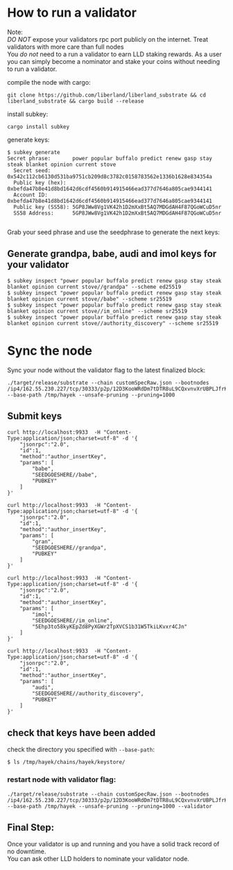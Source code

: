 # How to run a validator

Note:   
*DO NOT* expose your validators rpc port publicly on the internet. Treat validators with more care than full nodes      
You *do not* need to a run a validator to earn LLD staking rewards. As a user you can simply become a nominator and stake your coins without needing to run a validator.   

compile the node with cargo:

```
git clone https://github.com/liberland/liberland_substrate && cd liberland_substrate && cargo build --release

```

install subkey:
```
cargo install subkey
```

generate keys:
```
$ subkey generate
Secret phrase:       power popular buffalo predict renew gasp stay steak blanket opinion current stove
  Secret seed:       0x542c112cb6130d531ba9751cb209d8c3782c0158783562e1336b1628e834354a
  Public key (hex):  0xbefda47b8e41d8bd1642d6cdf4560b914915466ead377d7646a805cae9344141
  Account ID:        0xbefda47b8e41d8bd1642d6cdf4560b914915466ead377d7646a805cae9344141
  Public key (SS58): 5GP8JWw8Vg1VK42h1D2mXxBt5AQ7MDGdAH4F87QGoWCuD5nr
  SS58 Address:      5GP8JWw8Vg1VK42h1D2mXxBt5AQ7MDGdAH4F87QGoWCuD5nr


```

Grab your seed phrase and use the seedphrase to generate the next keys:

## Generate grandpa, babe, audi and imol keys for your validator   

```
$ subkey inspect "power popular buffalo predict renew gasp stay steak blanket opinion current stove//grandpa" --scheme ed25519
$ subkey inspect "power popular buffalo predict renew gasp stay steak blanket opinion current stove//babe" --scheme sr25519
$ subkey inspect "power popular buffalo predict renew gasp stay steak blanket opinion current stove//im_online" --scheme sr25519
$ subkey inspect "power popular buffalo predict renew gasp stay steak blanket opinion current stove//authority_discovery" --scheme sr25519

```




# Sync the node   
Sync your node without the validator flag to the latest finalized block:   
```
./target/release/substrate --chain customSpecRaw.json --bootnodes /ip4/162.55.230.227/tcp/30333/p2p/12D3KooWRdDm7tDTR8uL9CQxvnvXrUBPLJfrKuHJaCLZfWz9WzeY --base-path /tmp/hayek --unsafe-pruning --pruning=1000 
```

## Submit keys

```
curl http://localhost:9933  -H "Content-Type:application/json;charset=utf-8" -d '{
    "jsonrpc":"2.0",
    "id":1,
    "method":"author_insertKey",
    "params": [
        "babe",
        "SEEDGOESHERE//babe",
        "PUBKEY"
    ]
}'

curl http://localhost:9933  -H "Content-Type:application/json;charset=utf-8" -d '{
    "jsonrpc":"2.0",
    "id":1,
    "method":"author_insertKey",
    "params": [
        "gran",
        "SEEDGOESHERE//grandpa",
        "PUBKEY"
    ]
}'

curl http://localhost:9933  -H "Content-Type:application/json;charset=utf-8" -d '{
    "jsonrpc":"2.0",
    "id":1,
    "method":"author_insertKey",
    "params": [
        "imol",
        "SEEDGOESHERE//im_online",
        "5Ehp3to58kyKEpZd8PyXGWr2TpXVCS1b31W5TkiLKvxr4CJn"
    ]
}'

curl http://localhost:9933  -H "Content-Type:application/json;charset=utf-8" -d '{
    "jsonrpc":"2.0",
    "id":1,
    "method":"author_insertKey",
    "params": [
        "audi",
        "SEEDGOESHERE//authority_discovery",
        "PUBKEY"
    ]
}'

```

## check that keys have been added  
check the directory you specified with `--base-path`:  
```
$ ls /tmp/hayek/chains/hayek/keystore/
```





### restart node with validator flag:   
```
./target/release/substrate --chain customSpecRaw.json --bootnodes /ip4/162.55.230.227/tcp/30333/p2p/12D3KooWRdDm7tDTR8uL9CQxvnvXrUBPLJfrKuHJaCLZfWz9WzeY --base-path /tmp/hayek --unsafe-pruning --pruning=1000 --validator
```




## Final Step:  
Once your validator is up and running and you have a solid track record of no downtime.  
You can ask other LLD holders to nominate your validator node.   
